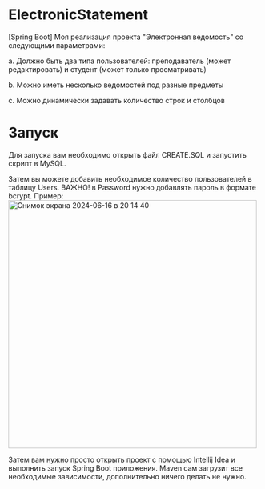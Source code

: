 # ElectronicStatement

[Spring Boot] Моя реализация проекта "Электронная ведомость" со следующими параметрами:

a. Должно быть два типа пользователей: преподаватель (может редактировать) и студент (может только просматривать)

b. Можно иметь несколько ведомостей под разные предметы

c. Можно динамически задавать количество строк и столбцов

# Запуск
Для запуска вам необходимо открыть файл CREATE.SQL и запустить скрипт в MySQL.


Затем вы можете добавить необходимое количество пользователей в таблицу Users. ВАЖНО! в Password нужно добавлять пароль в формате bcrypt. Пример:
<img width="496" alt="Снимок экрана 2024-06-16 в 20 14 40" src="https://github.com/lbarbaris/ElectronicStatement/assets/144600282/92f9a984-f517-450a-97f1-9b0a36a16ed4">


Затем вам нужно просто открыть проект с помощью Intellij Idea и выполнить запуск Spring Boot приложения. Maven сам загрузит все необходимые зависимости, дополнительно ничего делать не нужно.
